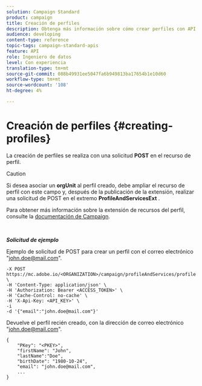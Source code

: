 ```yaml
---
solution: Campaign Standard
product: campaign
title: Creación de perfiles
description: Obtenga más información sobre cómo crear perfiles con API.
audience: developing
content-type: reference
topic-tags: campaign-standard-apis
feature: API
role: Ingeniero de datos
level: Con experiencia
translation-type: tm+mt
source-git-commit: 088b49931ee5047fa6b949813ba17654b1e10d60
workflow-type: tm+mt
source-wordcount: '108'
ht-degree: 4%

---
```



# Creación de perfiles {#creating-profiles}

La creación de perfiles se realiza con una solicitud **POST** en el recurso de perfil.

>[!CAUTION]
>
>Si desea asociar un <b>orgUnit</b> al perfil creado, debe ampliar el recurso de perfil con este campo y, después de la publicación de la extensión, realizar una solicitud de POST en el extremo <b>ProfileAndServicesExt</b> .
>
>Para obtener más información sobre la extensión de recursos del perfil, consulte la <a href="https://helpx.adobe.com/campaign/standard/administration/using/organizational-units.html#partitioning-profiles">documentación de Campaign</a>.

<br/>

***Solicitud de ejemplo***

Ejemplo de solicitud de POST para crear un perfil con el correo electrónico &quot;john.doe@mail.com&quot;.

```
-X POST https://mc.adobe.io/<ORGANIZATION>/campaign/profileAndServices/profile \
-H 'Content-Type: application/json' \
-H 'Authorization: Bearer <ACCESS_TOKEN>' \
-H 'Cache-Control: no-cache' \
-H 'X-Api-Key: <API_KEY>' \
-i
-d '{"email":"john.doe@mail.com"}'
```

Devuelve el perfil recién creado, con la dirección de correo electrónico &quot;john.doe@mail.com&quot;.

```
{
    "PKey": "<PKEY>",
    "firstName": "John",
    "lastName":"Doe",
    "birthDate": "1980-10-24",
    "email": "john.doe@mail.com",
    ...
}
```

